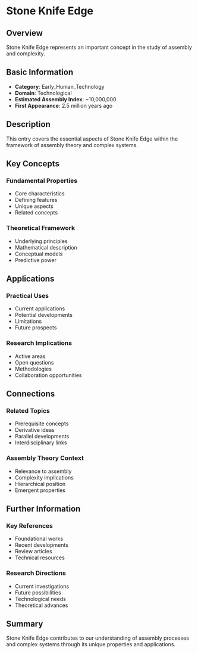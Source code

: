# Stone Knife Edge

## Overview

Stone Knife Edge represents an important concept in the study of assembly and complexity.

## Basic Information

- **Category**: Early_Human_Technology
- **Domain**: Technological
- **Estimated Assembly Index**: ~10,000,000
- **First Appearance**: 2.5 million years ago

## Description

This entry covers the essential aspects of Stone Knife Edge within the framework of assembly theory and complex systems.

## Key Concepts

### Fundamental Properties
- Core characteristics
- Defining features
- Unique aspects
- Related concepts

### Theoretical Framework
- Underlying principles
- Mathematical description
- Conceptual models
- Predictive power

## Applications

### Practical Uses
- Current applications
- Potential developments
- Limitations
- Future prospects

### Research Implications
- Active areas
- Open questions
- Methodologies
- Collaboration opportunities

## Connections

### Related Topics
- Prerequisite concepts
- Derivative ideas
- Parallel developments
- Interdisciplinary links

### Assembly Theory Context
- Relevance to assembly
- Complexity implications
- Hierarchical position
- Emergent properties

## Further Information

### Key References
- Foundational works
- Recent developments
- Review articles
- Technical resources

### Research Directions
- Current investigations
- Future possibilities
- Technological needs
- Theoretical advances

## Summary

Stone Knife Edge contributes to our understanding of assembly processes and complex systems through its unique properties and applications.
